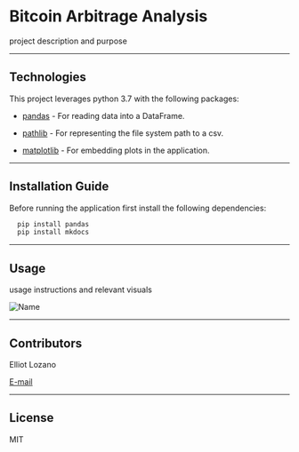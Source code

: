 # Bitcoin Arbitrage Analysis

project description and purpose

---

## Technologies

This project leverages python 3.7 with the following packages:

* [pandas](https://github.com/pandas-dev/pandas) - For reading data into a DataFrame.

* [pathlib](https://docs.python.org/3/library/pathlib.html) - For representing the file system path to a csv.

* [matplotlib](https://matplotlib.org/stable/users/index.html) - For embedding plots in the application.

---

## Installation Guide

Before running the application first install the following dependencies:

```python
  pip install pandas
  pip install mkdocs
```

---

## Usage

usage instructions and relevant visuals

![Name](filename.type)

---

## Contributors

Elliot Lozano

[E-mail](elliotlozano95@gmail.com)

---

## License

MIT